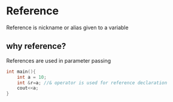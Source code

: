 # Reference
Reference is nickname or alias given to a variable

## why reference? 
References are used in parameter passing

```cpp
int main(){
    int a = 10;
    int &r=a; //& operator is used for reference declaration
    cout<<a;
}
```